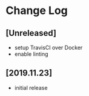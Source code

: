 # Change Log

## [Unreleased]

 - setup TravisCI over Docker
 - enable linting

## [2019.11.23]

  - initial release
